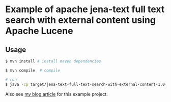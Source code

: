# Example of apache jena-text full text search with external content using Apache Lucene


## Usage

```bash
$ mvn install # install maven dependencies

$ mvn compile  # compile

# run
$ java -cp target/jena-text-full-text-search-with-external-content-1.0-SNAPSHOT.jar:target/lib/* com.atjiang.jena.App
```

Also see [my blog article](http://www.atjiang.com/jena-text-full-text-search-with-external-content/) for this example project.
